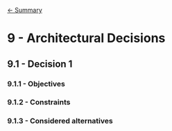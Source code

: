 [<- Summary](ARC42.md)

# 9 - Architectural Decisions

## 9.1 - Decision 1
### 9.1.1 - Objectives
### 9.1.2 - Constraints
### 9.1.3 - Considered alternatives
